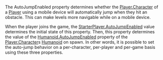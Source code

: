 The AutoJumpEnabled property determines whether the [Player.Character](https://developer.roblox.com/en-us/api-reference/property/Player/Character) of a [Player](https://developer.roblox.com/en-us/api-reference/class/Player) using a mobile device will automatically jump when they hit an obstacle. This can make levels more navigable while on a mobile device.

When the player joins the game, the [StarterPlayer.AutoJumpEnabled](https://developer.roblox.com/en-us/api-reference/property/StarterPlayer/AutoJumpEnabled) value determines the initial state of this property. Then, this property determines the value of the [Humanoid.AutoJumpEnabled](https://developer.roblox.com/en-us/api-reference/property/Humanoid/AutoJumpEnabled) property of the [Player.Character](https://developer.roblox.com/en-us/api-reference/property/Player/Character)s [Humanoid](https://developer.roblox.com/en-us/api-reference/class/Humanoid) on spawn. In other words, it is possible to set the auto-jump behavior on a per-character, per-player and per-game basis using these three properties.